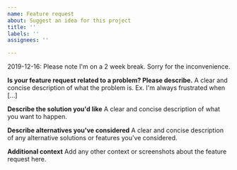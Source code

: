 ```yaml
---
name: Feature request
about: Suggest an idea for this project
title: ''
labels: ''
assignees: ''

---
```


2019-12-16: Please note I'm on a 2 week break. Sorry for the inconvenience.

**Is your feature request related to a problem? Please describe.**
A clear and concise description of what the problem is. Ex. I'm always frustrated when [...]

**Describe the solution you'd like**
A clear and concise description of what you want to happen.

**Describe alternatives you've considered**
A clear and concise description of any alternative solutions or features you've considered.

**Additional context**
Add any other context or screenshots about the feature request here.
